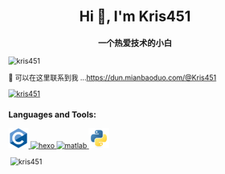 <h1 align="center">Hi 👋, I'm Kris451</h1>
<h3 align="center">一个热爱技术的小白</h3>

<p align="left"> <img src="https://komarev.com/ghpvc/?username=kris451&label=Profile%20views&color=0e75b6&style=flat" alt="kris451" /> </p>

💬 可以在这里联系到我 ...https://dun.mianbaoduo.com/@Kris451

<p align="left"> <a href="https://github.com/ryo-ma/github-profile-trophy"><img src="https://github-profile-trophy.vercel.app/?username=kris451" alt="kris451" /></a> </p>


<h3 align="left">Languages and Tools:</h3>
<p align="left"> <a href="https://www.cprogramming.com/" target="_blank"> <img src="https://raw.githubusercontent.com/devicons/devicon/master/icons/c/c-original.svg" alt="c" width="40" height="40"/> </a> <a href="hexo.io/" target="_blank"> <img src="https://www.vectorlogo.zone/logos/hexoio/hexoio-icon.svg" alt="hexo" width="40" height="40"/> </a> <a href="https://www.mathworks.com/" target="_blank"> <img src="https://upload.wikimedia.org/wikipedia/commons/2/21/Matlab_Logo.png" alt="matlab" width="40" height="40"/> </a> <a href="https://www.python.org" target="_blank"> <img src="https://raw.githubusercontent.com/devicons/devicon/master/icons/python/python-original.svg" alt="python" width="40" height="40"/> </a> </p>

<p>&nbsp;<img align="center" src="https://github-readme-stats.vercel.app/api?username=kris451&show_icons=true&locale=en" alt="kris451" /></p>



<!--
**Kris451/Kris451** is a ✨ _special_ ✨ repository because its `README.md` (this file) appears on your GitHub profile.

Here are some ideas to get you started:

- 🔭 I’m currently working on ...
- 🌱 I’m currently learning ...
- 👯 I’m looking to collaborate on ...
- 🤔 I’m looking for help with ...
- 💬 Ask me about ...
- 📫 How to reach me: ...
- 😄 Pronouns: ...
- ⚡ Fun fact: ...
-->
